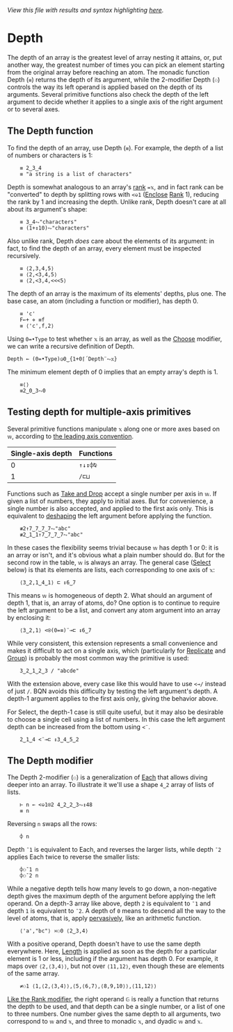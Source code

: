 *View this file with results and syntax highlighting [here](https://brian-ed.github.io/rayed-bqn/doc/depth.html).*

# Depth

<!--GEN
d ← 48‿38
a ← ⟨⟨@,⟨@,@,@⟩⟩,@,⟨@,@⟩⟩

g ← "g"At"font-family=BQN,monospace|font-size=16px|text-anchor=middle|fill=currentColor|stroke-width=0|stroke=currentColor|stroke-linecap=round"
rc ← At "class=code|stroke-width=1.5|rx=12"
lc ← "line"At"class=lilac|stroke-width=2"
tc ← "text"At"dy=-0.2em|class=Number"
bc ← "path"At"class=bluegreen|stroke-width=2|style=fill:none|opacity=0.4"
dc ← "text"At"font-size=18px|text-anchor=start|opacity=0.9"

Path ← bc Elt "d"⋈⊢
Brak ← {
  P ← ∾"M l l "∾¨ ·FmtNum∘⥊ ∾
  Path (d×⟨0.6×𝕩-0.75,0.4⟩) (-⌾⊑⊸P ∾ P⟜⌽) -⌾⊑⊸≍5‿13
}

TN←tc Enc FmtNum
TL←lc Elt"x2"‿"y2"≍˘·FmtNum 0‿18-˜d×≍⟜1
GTr←{("g"Attr⟨"transform","translate("∾(Fmt d×𝕨)∾")"⟩) Enc 𝕩}
Tree←{
  ds‿ws‿e←<˘⍉>𝕩
  d←1+0⌈´ds
  ww←1⌈+´ws
  p←2÷˜(-ww)+`0⊸»⊸+ws
  ⟨d,ww,⟨TN d,Brak ww⟩∾(TL¨p)∾∾p≍⟜1⊸Gtr¨e⟩
}
n0 ← 0‿1‿⟨TN 0, Path"M h"(∾∾¨)⟜FmtNum (-∾4∾+˜)5.6⟩
dp‿wd‿tr ← {@⊸≢◶⟨n0, Tree𝕊¨⟩𝕩} a

dim ← ⟨1.2+wd,1.3+dp⟩ ⋄ sh ← ⟨-2÷˜⊑dim,¯0.8⟩

((∾˜d)×((-∾+˜)1.7‿0.4)+sh∾dim) SVG g Enc ⟨
  "rect" Elt rc∾(Pos d×sh) ∾ "width"‿"height"≍˘FmtNum d×dim
  (dc Attr Pos d×sh+0.4‿0.1) Enc "List depth"
  tr
⟩
-->

The depth of an array is the greatest level of array nesting it attains, or, put another way, the greatest number of times you can pick an element starting from the original array before reaching an atom. The monadic function Depth (`≡`) returns the depth of its argument, while the 2-modifier Depth (`⚇`) controls the way its left operand is applied based on the depth of its arguments. Several primitive functions also check the depth of the left argument to decide whether it applies to a single axis of the right argument or to several axes.

## The Depth function

To find the depth of an array, use Depth (`≡`). For example, the depth of a list of numbers or characters is 1:

        ≡ 2‿3‿4
        ≡ "a string is a list of characters"

Depth is somewhat analogous to an array's [rank](shape.md) `=𝕩`, and in fact rank can be "converted" to depth by splitting rows with `<⎉1` ([Enclose](enclose.md) [Rank](rank.md) 1), reducing the rank by 1 and increasing the depth. Unlike rank, Depth doesn't care at all about its argument's shape:

        ≡ 3‿4⥊"characters"
        ≡ (1+↕10)⥊"characters"

Also unlike rank, Depth *does* care about the elements of its argument: in fact, to find the depth of an array, every element must be inspected recursively.

        ≡ ⟨2,3,4,5⟩
        ≡ ⟨2,<3,4,5⟩
        ≡ ⟨2,<3,4,<<<5⟩

The depth of an array is the maximum of its elements' depths, plus one. The base case, an atom (including a function or modifier), has depth 0.

        ≡ 'c'
        F←+ ⋄ ≡f
        ≡ ⟨'c',f,2⟩

Using `0=•Type` to test whether `𝕩` is an array, as well as the [Choose](choose.md) modifier, we can write a recursive definition of Depth.

    Depth ← (0=•Type)◶0‿{1+0⌈´Depth¨⥊𝕩}

The minimum element depth of 0 implies that an empty array's depth is 1.

        ≡⟨⟩
        ≡2‿0‿3⥊0

## Testing depth for multiple-axis primitives

Several primitive functions manipulate `𝕩` along one or more axes based on `𝕨`, according to [the leading axis convention](leading.md#multiple-axes).

| Single-axis depth | Functions
|-------------------|----------
| 0                 | `↑↓↕⌽⍉`
| 1                 | `/⊏⊔`

Functions such as [Take and Drop](take.md) accept a single number per axis in `𝕨`. If given a list of numbers, they apply to initial axes. But for convenience, a single number is also accepted, and applied to the first axis only. This is equivalent to [deshaping](reshape.md) the left argument before applying the function.

        ≢2↑7‿7‿7‿7⥊"abc"
        ≢2‿1‿1↑7‿7‿7‿7⥊"abc"

In these cases the flexibility seems trivial because `𝕨` has depth 1 or 0: it is an array or isn't, and it's obvious what a plain number should do. But for the second row in the table, `𝕨` is always an array. The general case ([Select](select.md) below) is that its elements are lists, each corresponding to one axis of `𝕩`:

        ⟨3‿2,1‿4‿1⟩ ⊏ ↕6‿7

This means `𝕨` is homogeneous of depth 2. What should an argument of depth 1, that is, an array of atoms, do? One option is to continue to require the left argument to be a list, and convert any atom argument into an array by enclosing it:

        ⟨3‿2,1⟩ <⍟(0=≡)¨⊸⊏ ↕6‿7

While very consistent, this extension represents a small convenience and makes it difficult to act on a single axis, which (particularly for [Replicate](replicate.md) and [Group](group.md)) is probably the most common way the primitive is used:

        3‿2‿1‿2‿3 / "abcde"

With the extension above, every case like this would have to use `<⊸/` instead of just `/`. BQN avoids this difficulty by testing the left argument's depth. A depth-1 argument applies to the first axis only, giving the behavior above.

For Select, the depth-1 case is still quite useful, but it may also be desirable to choose a single cell using a list of numbers. In this case the left argument depth can be increased from the bottom using `<¨`.

        2‿1‿4 <¨⊸⊏ ↕3‿4‿5‿2

## The Depth modifier

The Depth 2-modifier (`⚇`) is a generalization of [Each](map.md) that allows diving deeper into an array. To illustrate it we'll use a shape `4‿2` array of lists of lists.

        ⊢ n ← <⎉1⍟2 4‿2‿2‿3⥊↕48
        ≡ n

Reversing `n` swaps all the rows:

        ⌽ n

Depth `¯1` is equivalent to Each, and reverses the larger lists, while depth `¯2` applies Each twice to reverse the smaller lists:

        ⌽⚇¯1 n
        ⌽⚇¯2 n

While a negative depth tells how many levels to go down, a non-negative depth gives the maximum depth of the argument before applying the left operand. On a depth-3 array like above, depth `2` is equivalent to `¯1` and depth `1` is equivalent to `¯2`. A depth of `0` means to descend all the way to the level of atoms, that is, apply [pervasively](arithmetic.md#pervasion), like an arithmetic function.

        ⟨'a',"bc"⟩ ≍⚇0 ⟨2‿3,4⟩

With a positive operand, Depth doesn't have to use the same depth everywhere. Here, [Length](shape.md) is applied as soon as the depth for a particular element is 1 or less, including if the argument has depth 0. For example, it maps over `⟨2,⟨3,4⟩⟩`, but not over `⟨11,12⟩`, even though these are elements of the same array.

        ≠⚇1 ⟨1,⟨2,⟨3,4⟩⟩,⟨5,⟨6,7⟩,⟨8,9,10⟩⟩,⟨11,12⟩⟩

[Like the Rank modifier](rank.md#multiple-and-computed-ranks), the right operand `𝔾` is really a function that returns the depth to be used, and that depth can be a single number, or a list of one to three numbers. One number gives the same depth to all arguments, two correspond to `𝕨` and `𝕩`, and three to monadic `𝕩`, and dyadic `𝕨` and `𝕩`.
